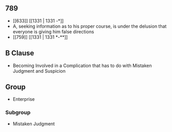 ## 789
- [[633]] [[1331 | 1331 -*]] 
- A, seeking information as to his proper course, is under the delusion that everyone is giving him false directions
- [[759]] [[1331 | 1331 *-**]] 

## B Clause
- Becoming Involved in a Complication that has to do with Mistaken Judgment and Suspicion

## Group
- Enterprise

### Subgroup
- Mistaken Judgment

